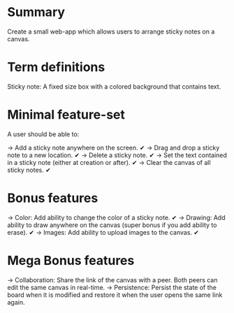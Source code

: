 # Summary

Create a small web-app which allows users to arrange sticky notes on a canvas.

# Term definitions

Sticky note: A fixed size box with a colored background that contains text.

# Minimal feature-set

A user should be able to:

-> Add a sticky note anywhere on the screen. ✔
-> Drag and drop a sticky note to a new location. ✔
-> Delete a sticky note. ✔
-> Set the text contained in a sticky note (either at creation or after). ✔
-> Clear the canvas of all sticky notes. ✔

# Bonus features

-> Color: Add ability to change the color of a sticky note. ✔
-> Drawing: Add ability to draw anywhere on the canvas (super bonus if you add ability to erase). ✔
-> Images: Add ability to upload images to the canvas. ✔

# Mega Bonus features

-> Collaboration: Share the link of the canvas with a peer. Both peers can edit the same canvas in real-time.
-> Persistence: Persist the state of the board when it is modified and restore it when the user opens the same link again.
